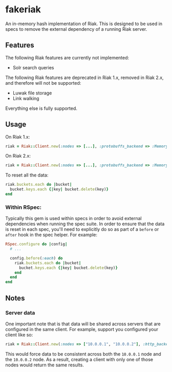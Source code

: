 # fakeriak

An in-memory hash implementation of Riak.  This is designed to be used in specs
to remove the external dependency of a running Riak server.

## Features

The following Riak features are currently not implemented:
* Solr search queries

The following Riak features are deprecated in Riak 1.x, removed in Riak 2.x,
and therefore will not be supported:
* Luwak file storage
* Link walking

Everything else is fully supported.

## Usage

On Riak 1.x:

```ruby
riak = Riak::Client.new(:nodes => [...], :protobuffs_backend => :Memory, :http_backend => :Memory)
```

On Riak 2.x:

```ruby
riak = Riak::Client.new(:nodes => [...], :protobuffs_backend => :Memory)
```

To reset all the data:

```ruby
riak.buckets.each do |bucket|
  bucket.keys.each {|key| bucket.delete(key)}
end
```

### Within RSpec:

Typically this gem is used within specs in order to avoid external dependencies
when running the spec suite.  In order to ensure that the data is reset in each
spec, you'll need to explicitly do so as part of a `before` or `after` hook in
the spec helper.  For example:

```ruby
RSpec.configure do |config|
  # ...

  config.before(:each) do
    riak.buckets.each do |bucket|
      bucket.keys.each {|key| bucket.delete(key)}
    end
  end
end
```

## Notes

### Server data

One important note that is that data will be shared across servers that are
configured in the same client.  For example, support you configured your
client like so:

```ruby
riak = Riak::Client.new(:nodes => ["10.0.0.1", "10.0.0.2"], :http_backend => :Memory)
```

This would force data to be consistent across both the `10.0.0.1` node and the
`10.0.0.2` node.  As a result, creating a client with only one of those nodes
would return the same results.